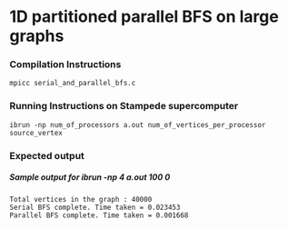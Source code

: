 # 1D partitioned parallel BFS on large graphs

### Compilation Instructions
`mpicc serial_and_parallel_bfs.c`

### Running Instructions on Stampede supercomputer
`ibrun -np num_of_processors a.out num_of_vertices_per_processor source_vertex`

### Expected output
##### Sample output for ibrun -np 4 a.out 100 0
```
Total vertices in the graph : 40000
Serial BFS complete. Time taken = 0.023453
Parallel BFS complete. Time taken = 0.001668
```
